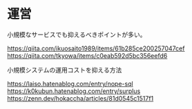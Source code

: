 # 運営

小規模なサービスでも抑えるべきポイントが多い。

https://qiita.com/ikuosaito1989/items/61b285ce200257047cef
https://qiita.com/tkyowa/items/c0eab592d5bc356eefd6

小規模システムの運用コストを抑える方法

https://laiso.hatenablog.com/entry/nope-sql
https://k0kubun.hatenablog.com/entry/surplus
https://zenn.dev/hokaccha/articles/81d0545c1517f1
